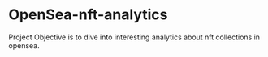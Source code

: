 # OpenSea-nft-analytics
Project Objective is to dive into interesting analytics about nft collections in opensea.
